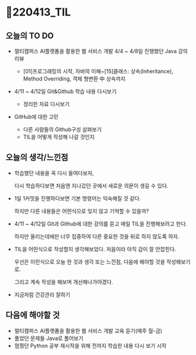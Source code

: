 # 📝220413_TIL



## 오늘의 TO DO

- 멀티캠퍼스 AI플랫폼을 활용한 웹 서비스 개발 4/4 ~ 4/8일 진행했던 Java 강의 리뷰
  - [01]프로그래밍의 시작, 자바의 이해~[15]클래스: 상속(Inheritance), Method Overriding, 객체 형변환 中 상속까지
- 4/11 ~ 4/12일 Git&Github 학습 내용 다시보기
  - 정리한 자료 다시보기

- GitHub에 대한 고민

  - 다른 사람들의 Github구성 살펴보기
  - TIL을 어떻게 작성해 나갈 것인지

  

## 오늘의 생각/느낀점

- 학습했던 내용을 꼭 다시 들여다보자,

  다시 학습하다보면 처음엔 지나갔던 곳에서 새로운 의문이 생길 수 있다.

- 1일 1커밋을 진행하다보면 기본 명령어는 익숙해질 것 같다.

  하지만 다른 내용들은 어떤식으로 잊지 않고 기억할 수 있을까?

- 4/11 ~ 4/12일 Git과 Github에 대한 강의를 듣고 매일 TIL을 진행해보려고 한다.

  하지만 올리는데에만 너무 집중하여 다른 중요한 것을 뒤로 하지 않도록 하자.

- TIL을 어떤식으로 작성할지 생각해보았다. 처음이라 아직 감이 잘 안잡힌다.

  우선은 이런식으로 오늘 한 것과 생각 또는 느낀점, 다음에 해야할 것을 작성해보기로. 

  그리고 계속 작성을 해보며 개선해나가야겠다.

- 지금처럼 건강관리 잘하기



## 다음에 해야할 것

- 멀티캠퍼스 AI플랫폼을 활용한 웹 서비스 개발 교육 듣기(매주 월-금)
- 풀었던 문제들 Java로 풀어보기
- 멈췄던 Python 공부 재시작을 위해 전까지 학습한 내용 다시 보기 시작